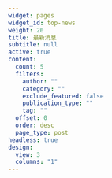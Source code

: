 ```yaml
---
widget: pages
widget_id: top-news
weight: 20
title: 最新消息
subtitle: null
active: true
content:
  count: 5
  filters:
    author: ""
    category: ""
    exclude_featured: false
    publication_type: ""
    tag: ""
  offset: 0
  order: desc
  page_type: post
headless: true
design:
  view: 3
  columns: "1"
---
```

